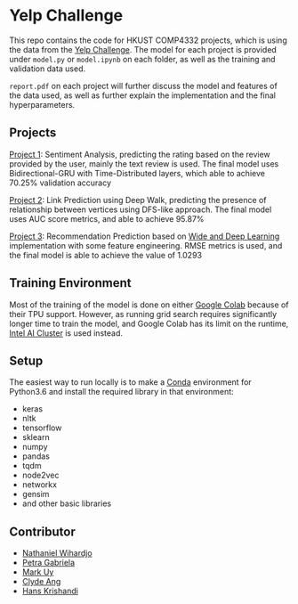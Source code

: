 # Yelp Challenge

This repo contains the code for HKUST COMP4332 projects, which is using the data from the [Yelp Challenge](https://www.yelp.com/dataset/challenge). The model for each project is provided under `model.py` or `model.ipynb` on each folder, as well as the training and validation data used. 

`report.pdf` on each project will further discuss the model and features of the data used, as well as further explain the implementation and the final hyperparameters.

## Projects

[Project 1](https://github.com/nwihardjo/yelp_challenge/tree/master/sentiment_analysis): Sentiment Analysis, predicting the rating based on the review provided by the user, mainly the text review is used. The final model uses Bidirectional-GRU with Time-Distributed layers, which able to achieve 70.25% validation accuracy

[Project 2](https://github.com/nwihardjo/yelp_challenge/tree/master/link_prediction): Link Prediction using Deep Walk, predicting the presence of relationship between vertices using DFS-like approach. The final model uses AUC score metrics, and able to achieve 95.87%

[Project 3](https://github.com/nwihardjo/yelp_challenge/tree/master/recommendation_prediction): Recommendation Prediction based on [Wide and Deep Learning](https://arxiv.org/abs/1606.07792) implementation with some feature engineering. RMSE metrics is used, and the final model is able to achieve the value of 1.0293

## Training Environment

Most of the training of the model is done on either [Google Colab](https://colab.research.google.com/) because of their TPU support. However, as running grid search requires significantly longer time to train the model, and Google Colab has its limit on the runtime, [Intel AI Cluster](https://software.intel.com/en-us/articles/getting-started-with-the-intel-ai-devcloud) is used instead.

## Setup

The easiest way to run locally is to make a [Conda](https://docs.conda.io/en/latest/) environment for Python3.6 and install the required library in that environment:
- keras
- nltk
- tensorflow
- sklearn
- numpy
- pandas
- tqdm
- node2vec
- networkx
- gensim
- and other basic libraries

## Contributor
- [Nathaniel Wihardjo](https://github.com/nwihardjo/)
- [Petra Gabriela](https://github.com/pgabriela/)
- [Mark Uy](https://github.com/mcsuy/)
- [Clyde Ang](https://github.com/ang421/)
- [Hans Krishandi](https://github.com/hskrishandi/)
